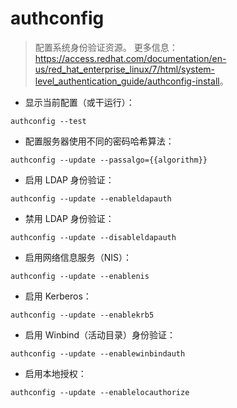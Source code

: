 # authconfig

> 配置系统身份验证资源。
> 更多信息：<https://access.redhat.com/documentation/en-us/red_hat_enterprise_linux/7/html/system-level_authentication_guide/authconfig-install>。

- 显示当前配置（或干运行）：

`authconfig --test`

- 配置服务器使用不同的密码哈希算法：

`authconfig --update --passalgo={{algorithm}}`

- 启用 LDAP 身份验证：

`authconfig --update --enableldapauth`

- 禁用 LDAP 身份验证：

`authconfig --update --disableldapauth`

- 启用网络信息服务（NIS）：

`authconfig --update --enablenis`

- 启用 Kerberos：

`authconfig --update --enablekrb5`

- 启用 Winbind（活动目录）身份验证：

`authconfig --update --enablewinbindauth`

- 启用本地授权：

`authconfig --update --enablelocauthorize`